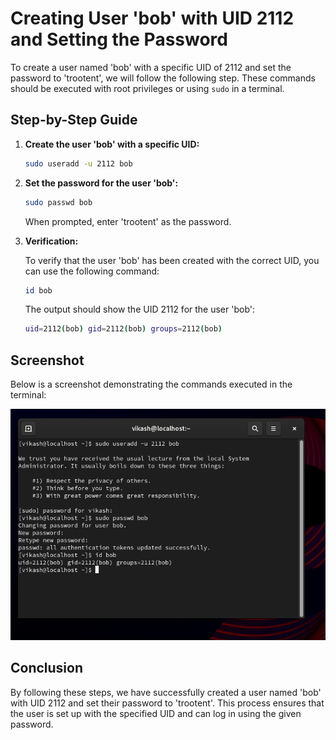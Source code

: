 # Creating User 'bob' with UID 2112 and Setting the Password

To create a user named 'bob' with a specific UID of 2112 and set the password to 'trootent', we will follow the following step. These commands should be executed with root privileges or using `sudo` in a terminal.

## Step-by-Step Guide

1. **Create the user 'bob' with a specific UID:**

    ```bash
    sudo useradd -u 2112 bob
    ```

2. **Set the password for the user 'bob':**

    ```bash
    sudo passwd bob
    ```

    When prompted, enter 'trootent' as the password.

3. **Verification:**

    To verify that the user 'bob' has been created with the correct UID, you can use the following command:

    ```bash
    id bob
    ```

    The output should show the UID 2112 for the user 'bob':

    ```bash
    uid=2112(bob) gid=2112(bob) groups=2112(bob)
    ```

## Screenshot

Below is a screenshot demonstrating the commands executed in the terminal:

![Screenshot of Commands](./../images/create_user.png)

## Conclusion

By following these steps, we have successfully created a user named 'bob' with UID 2112 and set their password to 'trootent'. This process ensures that the user is set up with the specified UID and can log in using the given password.